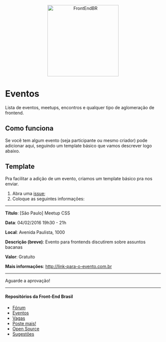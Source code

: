 <p align="center">
  <img src="https://avatars0.githubusercontent.com/u/16963863?v=3&s=200.jpg" alt="FrontEndBR" width="230" />
</p>

# Eventos

Lista de eventos, meetups, encontros e qualquer tipo de aglomeração de frontend.

## Como funciona

Se você tem algum evento (seja participante ou mesmo criador) pode adicionar aqui, seguindo um template básico que vamos descrever logo abaixo.

## Template

Pra facilitar a adição de um evento, criamos um template básico pra nos enviar.

1. Abra uma [issue](https://github.com/frontendbr/eventos/issues/new);
2. Coloque as seguintes informações:

* * *
**Título**: [São Paulo] Meetup CSS
  
**Data**: 04/02/2016 19h30 - 21h

**Local**: Avenida Paulista, 1000

**Descrição (breve)**: Evento para frontends discutirem sobre assuntos bacanas

**Valor**: Gratuito

**Mais informações**: http://link-para-o-evento.com.br
* * *

Aguarde a aprovação!

 
________
#### Repositórios da Front-End Brasil

- [Fórum](https://github.com/frontendbr/forum)
- [Eventos](https://github.com/frontendbr/eventos)
- [Vagas](https://github.com/frontendbr/vagas)
- [Poste mais!](https://github.com/frontendbr/poste-mais)
- [Open Source](https://github.com/frontendbr/open-source)
- [Sugestões](https://github.com/frontendbr/sugestoes)
